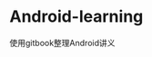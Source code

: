 # Android-learning
使用gitbook整理Android讲义
<html>
<head>
<meta http-equiv="Content-Type" content="text/html; charset=utf-8" />
<title>函数传参</title>
</head>
<body>
	<!-- 多说评论框 start -->
	<div class="ds-thread"  data-thread-key="1" data-url="https://jyoung233.gitbooks.io/android-learning/content/"></div>
<!-- 多说评论框 end -->
<!-- 多说公共JS代码 start (一个网页只需插入一次) -->
<script type="text/javascript">
var duoshuoQuery = {short_name:"jyoung"};
	(function() {
		var ds = document.createElement('script');
		ds.type = 'text/javascript';ds.async = true;
		ds.src = (document.location.protocol == 'https:' ? 'https:' : 'http:') + '//static.duoshuo.com/embed.js';
		ds.charset = 'UTF-8';
		(document.getElementsByTagName('head')[0] 
		 || document.getElementsByTagName('body')[0]).appendChild(ds);
	})();
	</script>
<!-- 多说公共JS代码 end -->

</body>
</html>